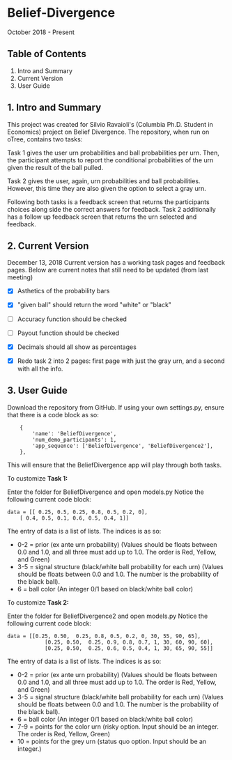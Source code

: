 # Belief-Divergence 
October 2018 - Present

## Table of Contents 
1. Intro and Summary
2. Current Version
3. User Guide




## 1. Intro and Summary
This project was created for Silvio Ravaioli's (Columbia Ph.D. Student in Economics) project on Belief Divergence. The repository, when run on oTree, contains two tasks:

Task 1 gives the user urn probabilities and ball probabilities per urn. Then, the participant attempts to report the conditional probabilities of the urn given the result of the ball pulled.

Task 2 gives the user, again, urn probabilities and ball probabilities. However, this time they are also given the option to select a gray urn.

Following both tasks is a feedback screen that returns the participants choices along side the correct answers for feedback. Task 2 additionally has a follow up feedback screen that returns the urn selected and feedback.



## 2. Current Version
December 13, 2018
Current version has a working task pages and feedback pages. Below are current notes that still need to be updated (from last meeting)
- [x] Asthetics of the probability bars
- [x] "given ball" should return the word "white" or "black"
- [ ] Accuracy function should be checked
- [ ] Payout function should be checked
- [x] Decimals should all show as percentages
- [x] Redo task 2 into 2 pages: first page with just the gray urn, and a second with all the info.



## 3. User Guide
Download the repository from GitHub. 
If using your own settings.py, ensure that there is a code block as so:

```
    {
        'name': 'BeliefDivergence',
        'num_demo_participants': 1,
        'app_sequence': ['BeliefDivergence', 'BeliefDivergence2'], 
    },
```

This will ensure that the BeliefDivergence app will play through both tasks.


To customize **Task 1:**

Enter the folder for BeliefDivergence and open models.py
Notice the following current code block:
```
data = [[ 0.25, 0.5, 0.25, 0.8, 0.5, 0.2, 0],
    [ 0.4, 0.5, 0.1, 0.6, 0.5, 0.4, 1]]
```
The entry of data is a list of lists. The indices is as so:
- 0-2 = prior (ex ante urn probability) (Values should be floats between 0.0 and 1.0, and all three must add up to 1.0. The order is Red, Yellow, and Green)
- 3-5 = signal structure (black/white ball probability for each urn) (Values should be floats between 0.0 and 1.0. The number is the probability of the black ball).
- 6 = ball color (An integer 0/1 based on black/white ball color)
    




To customize **Task 2:**

Enter the folder for BeliefDivergence2 and open models.py
Notice the following current code block:
```
data = [[0.25, 0.50,  0.25, 0.8, 0.5, 0.2, 0, 30, 55, 90, 65],
			[0.25, 0.50,  0.25, 0.9, 0.8, 0.7, 1, 30, 60, 90, 60],
			[0.25, 0.50,  0.25, 0.6, 0.5, 0.4, 1, 30, 65, 90, 55]]
```
The entry of data is a list of lists. The indices is as so:
- 0-2 = prior (ex ante urn probability) (Values should be floats between 0.0 and 1.0, and all three must add up to 1.0. The order is Red, Yellow, and Green)
- 3-5 = signal structure (black/white ball probability for each urn) (Values should be floats between 0.0 and 1.0. The number is the probability of the black ball).
- 6 = ball color (An integer 0/1 based on black/white ball color)
- 7-9 = points for the color urn (risky option. Input should be an integer. The order is Red, Yellow, Green)
- 10 = points for the grey urn (status quo option. Input should be an integer.)
